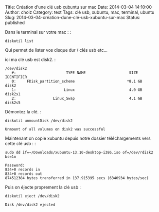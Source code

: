 Title: Création d'une clé usb xubuntu sur mac
Date: 2014-03-04 14:10:00
Author: choiz
Category: text
Tags: clé usb, xubuntu, mac, terminal, ubuntu
Slug: 2014-03-04-création-dune-clé-usb-xubuntu-sur-mac
Status: published

Dans le terminal sur votre mac : :

    diskutil list

Qui permet de lister vos disque dur / clés usb etc…

ici ma clé usb est disk2. :

    /dev/disk2
       #:                       TYPE NAME                    SIZE       IDENTIFIER
       0:     FDisk_partition_scheme                        *8.1 GB     disk2
       1:                      Linux                         4.0 GB     disk2s1
       2:                 Linux_Swap                         4.1 GB     disk2s5

Démontez la clé. :

    diskutil unmountDisk /dev/disk2

    Unmount of all volumes on disk2 was successful

Maintenant on copie xubuntu depuis notre dossier téléchargements vers
cette clé usb : :

    sudo dd if=~/Downloads/xubuntu-13.10-desktop-i386.iso of=/dev/rdisk2 bs=1m

    Password:
    834+0 records in
    834+0 records out
    874512384 bytes transferred in 137.915395 secs (6340934 bytes/sec)

Puis on éjecte proprement la clé usb :

    diskutil eject /dev/disk2

    Disk /dev/disk2 ejected
